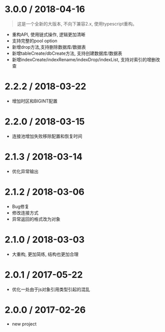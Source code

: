 3.0.0 / 2018-04-16
==================
> 这是一个全新的大版本, 不向下兼容2.x, 使用typescript重构。

  * 重构API, 使用链式操作, 逻辑更加清晰
  * 支持完整的pool option
  * 新增drop方法,支持删除数据库/数据表
  * 新增tableCreate/dbCreate方法, 支持创建数据库/数据表
  * 新增indexCreate/indexRename/indexDrop/indexList, 支持对索引的增删改查


2.2.2 / 2018-03-22
==================
  * 增加时区和BIGINT配置


2.2.0 / 2018-03-15
==================
  * 连接池增加失败移除配置和恢复时间


2.1.3 / 2018-03-14
==================
  * 优化异常输出

2.1.2 / 2018-03-06
==================
  * Bug修复
  * 修改连接方式
  * 异常返回的格式改为对象



2.1.0 / 2018-03-03
==================
  * 大重构, 更加简练, 结构也更加合理


2.0.1 / 2017-05-22
==================
  * 优化一处由于js对象引用类型引起的混乱


2.0.0 / 2017-02-26
==================
  * new project
  


